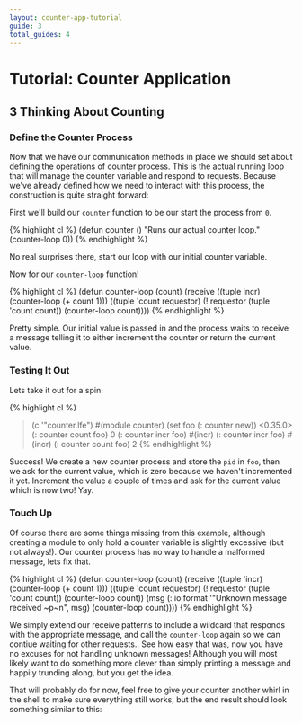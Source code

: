 ```yaml
---
layout: counter-app-tutorial
guide: 3
total_guides: 4
---
```

# Tutorial: Counter Application

## 3 Thinking About Counting

### Define the Counter Process

Now that we have our communication methods in place we should set about defining the operations of counter process. This is the actual running loop that will manage the counter variable and respond to requests. Because we've already defined how we need to interact with this process, the construction is quite straight forward:

First we'll build our ``counter`` function to be our start the process from ``0``.

{% highlight cl %}
(defun counter ()
  "Runs our actual counter loop."
  (counter-loop 0))
{% endhighlight %}

No real surprises there, start our loop with our initial counter variable.

Now for our ``counter-loop`` function!

{% highlight cl %}
(defun counter-loop (count)
  (receive
    ((tuple incr)
     (counter-loop (+ count 1)))
    ((tuple 'count requestor)
     (! requestor (tuple 'count count))
     (counter-loop count))))
{% endhighlight %}

Pretty simple. Our initial value is passed in and the process waits to receive a message telling it to either increment the counter or return the current value.

### Testing It Out

Lets take it out for a spin:

{% highlight cl %}
> (c '"counter.lfe")
#(module counter)
> (set foo (: counter new))
<0.35.0>
> (: counter count foo)
0
> (: counter incr foo)
#(incr)
> (: counter incr foo)
#(incr)
> (: counter count foo)
2
{% endhighlight %}

Success! We create a new counter process and store the ``pid`` in ``foo``, then we ask for the current value, which is zero because we haven't incremented it yet. Increment the value a couple of times and ask for the current value which is now two! Yay.

### Touch Up

Of course there are some things missing from this example, although creating a module to only hold a counter variable is slightly excessive (but not always!). Our counter process has no way to handle a malformed message, lets fix that.

{% highlight cl %}
(defun counter-loop (count)
  (receive
    ((tuple 'incr)
     (counter-loop (+ count 1)))
    ((tuple 'count requestor)
     (! requestor (tuple 'count count))
     (counter-loop count))
    (msg
     (: io format '"Unknown message received ~p~n", msg)
     (counter-loop count))))
{% endhighlight %}

We simply extend our receive patterns to include a wildcard that responds with the appropriate message, and call the ``counter-loop`` again so we can contiue waiting for other requests.. See how easy that was, now you have no excuses for not handling unknown messages! Although you will most likely want to do something more clever than simply printing a message and happily trunding along, but you get the idea.

That will probably do for now, feel free to give your counter another whirl in the shell to make sure everything still works, but the end result should look something similar to this:
